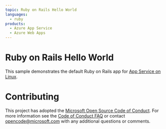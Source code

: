 ```yaml
--- 
topic: Ruby on Rails Hello World
languages:
  - ruby
products:
  - Azure App Service
  - Azure Web Apps
---
```


# Ruby on Rails Hello World

This sample demonstrates the default Ruby on Rails app for [App Service on Linux](https://docs.microsoft.com/azure/app-service/containers).

# Contributing

This project has adopted the [Microsoft Open Source Code of Conduct](https://opensource.microsoft.com/codeofconduct/). For more information see the [Code of Conduct FAQ](https://opensource.microsoft.com/codeofconduct/faq/) or contact [opencode@microsoft.com](mailto:opencode@microsoft.com) with any additional questions or comments.
